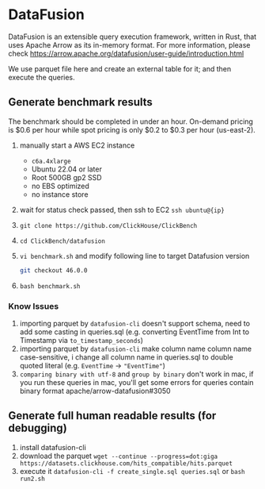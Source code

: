 # DataFusion

DataFusion is an extensible query execution framework, written in Rust, that uses Apache Arrow as its in-memory format. For more information, please check <https://arrow.apache.org/datafusion/user-guide/introduction.html>

We use parquet file here and create an external table for it; and then execute the queries.

## Generate benchmark results

The benchmark should be completed in under an hour. On-demand pricing is $0.6 per hour while spot pricing is only $0.2 to $0.3 per hour (us-east-2).

1. manually start a AWS EC2 instance
    - `c6a.4xlarge`
    - Ubuntu 22.04 or later
    - Root 500GB gp2 SSD
    - no EBS optimized
    - no instance store
1. wait for status check passed, then ssh to EC2 `ssh ubuntu@{ip}`
1. `git clone https://github.com/ClickHouse/ClickBench`
1. `cd ClickBench/datafusion`
1. `vi benchmark.sh` and modify following line to target Datafusion version

    ```bash
    git checkout 46.0.0
    ```

1. `bash benchmark.sh`

### Know Issues

1. importing parquet by `datafusion-cli` doesn't support schema, need to add some casting in queries.sql (e.g. converting EventTime from Int to Timestamp via `to_timestamp_seconds`)
2. importing parquet by `datafusion-cli` make column name column name case-sensitive, i change all column name in queries.sql to double quoted literal (e.g. `EventTime` -> `"EventTime"`)
3. `comparing binary with utf-8` and `group by binary` don't work in mac, if you run these queries in mac, you'll get some errors for queries contain binary format apache/arrow-datafusion#3050

## Generate full human readable results (for debugging)

1. install datafusion-cli
2. download the parquet ```wget --continue --progress=dot:giga https://datasets.clickhouse.com/hits_compatible/hits.parquet```
3. execute it ```datafusion-cli -f create_single.sql queries.sql``` or ```bash run2.sh```

